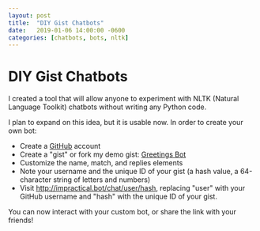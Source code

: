 ```yaml
---
layout: post
title:  "DIY Gist Chatbots"
date:   2019-01-06 14:00:00 -0600
categories: [chatbots, bots, nltk] 
---
```


# DIY Gist Chatbots

I created a tool that will allow anyone to experiment with NLTK (Natural Language Toolkit) chatbots without writing any Python code.

I plan to expand on this idea, but it is usable now. In order to create your own bot:

* Create a [GitHub](https://github.com) account
* Create a "gist" or fork my demo gist: [Greetings Bot](https://gist.github.com/cherdt/f29a847a08fdc24a42a8e427e079310c)
* Customize the name, match, and replies elements
* Note your username and the unique ID of your gist (a hash value, a 64-character string of letters and numbers)
* Visit http://impractical.bot/chat/user/hash, replacing "user" with your GitHub username and "hash" with the unique ID of your gist.

You can now interact with your custom bot, or share the link with your friends!
